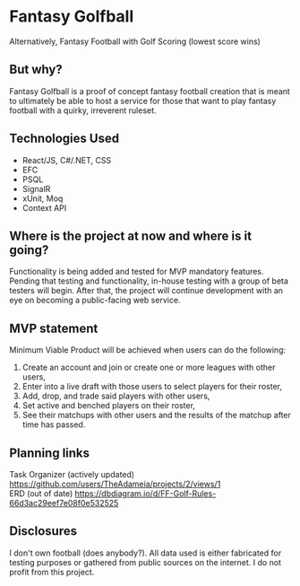 # Fantasy Golfball
Alternatively, Fantasy Football with Golf Scoring (lowest score wins)

## But why?
Fantasy Golfball is a proof of concept fantasy football creation that is meant to ultimately be able to host a service for those that want to play fantasy football with a quirky, irreverent ruleset.

## Technologies Used
- React/JS, C#/.NET, CSS
- EFC
- PSQL
- SignalR
- xUnit, Moq
- Context API

## Where is the project at now and where is it going?
Functionality is being added and tested for MVP mandatory features. Pending that testing and functionality, in-house testing with a group of beta testers will begin. After that, the project will continue development with an eye on becoming a public-facing web service.

## MVP statement
Minimum Viable Product will be achieved when users can do the following:
1. Create an account and join or create one or more leagues with other users,
2. Enter into a live draft with those users to select players for their roster,
3. Add, drop, and trade said players with other users,
4. Set active and benched players on their roster,
5. See their matchups with other users and the results of the matchup after time has passed.

## Planning links

Task Organizer (actively updated) https://github.com/users/TheAdameia/projects/2/views/1 \
ERD (out of date) https://dbdiagram.io/d/FF-Golf-Rules-66d3ac29eef7e08f0e532525

## Disclosures
I don't own football (does anybody?). All data used is either fabricated for testing purposes or gathered from public sources on the internet. I do not profit from this project.